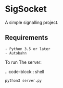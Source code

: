 SigSocket
==========================

A simple signalling project.

Requirements
-----------
    - Python 3.5 or later
    - Autobahn

To run The server:

.. code-block:: shell

    python3 server.py



